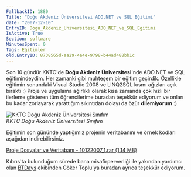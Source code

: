 ```yaml
---
FallbackID: 1880
Title: "Doğu Akdeniz Üniversitesi ADO.NET ve SQL Eğitimi"
date: "2007-12-10"
EntryID: Dogu_Akdeniz_Universitesi_ADO_NET_ve_SQL_Egitimi
IsActive: True
Section: software
MinutesSpent: 0
Tags: Eğitimler
old.EntryID: 8738565d-aa29-4a4e-9798-b44ad488bb1c
---
```

Son 10 gündür KKTC'de **Doğu Akdeniz Üniversitesi**'nde ADO.NET ve SQL
eğitimindeydim. Her zamanki gibi muhteşem bir eğitim geçirdik. Özellikle
eğitimin sonundaki Visual Studio 2008 ve LINQ2SQL kısmı ağızları açık
bıraktı :) Proje ve uygulama ağırlıklı olarak kısa zamanda çok hızlı bir
ilerleme gösteren tüm öğrencilerime buradan teşekkür ediyorum ve onları
bu kadar zorlayarak yarattığım sıkıntıdan dolayı da özür **dilemiyorum**
:)

![KKTC Doğu Akdeniz Üniversitesi
Sınıfım](media/Dogu_Akdeniz_Universitesi_ADO_NET_ve_SQL_Egitimi/10122007_2.jpg)\
*KKTC Doğu Akdeniz Üniversitesi Sınıfım*

Eğitimin son gününde yaptığımız projenin veritabanını ve örnek kodları
aşağıdan indirebilirsiniz.

[Proje Dosyalar ve Veritabanı - 10122007\_1.rar (1.14
MB)](media/Dogu_Akdeniz_Universitesi_ADO_NET_ve_SQL_Egitimi/10122007_1.rar)

Kıbrıs'ta bulunduğum sürede bana misafirperverliği ile yakından yardımcı
olan [BTDays](http://www.btdays.com/) ekibinden Göker Toplu'ya buradan
ayrıca teşekkür ediyorum.


